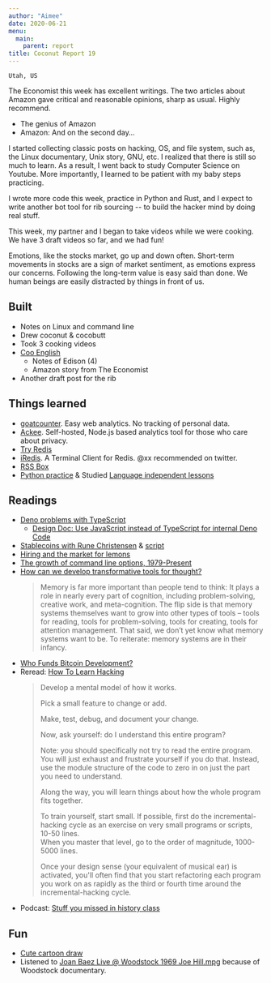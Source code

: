 ```yaml
---
author: "Aimee"
date: 2020-06-21
menu:
  main:
    parent: report
title: Coconut Report 19
---
```


`Utah, US`

The Economist this week has excellent writings. 
The two articles about Amazon gave critical and reasonable opinions,
sharp as usual. Highly recommend.
- The genius of Amazon
- Amazon: And on the second day…

I started collecting classic posts on hacking, OS, and file system,
such as, the Linux documentary, Unix story, GNU, etc. 
I realized that there is still so much to learn.
As a result, I went back to study Computer Science on Youtube.
More importantly, I learned to be patient with my baby steps practicing. 

I wrote more code this week, practice in Python and Rust, 
and I expect to write another bot tool for rib sourcing 
-- to build the hacker mind by doing real stuff.

This week, my partner and I began to take videos while we were cooking.
We have 3 draft videos so far, and we had fun!

Emotions, like the stocks market, go up and down often.
Short-term movements in stocks are a sign of market sentiment, 
as emotions express our concerns.
Following the long-term value is easy said than done.
We human beings are easily distracted by things in front of us. 

## Built
- Notes on Linux and command line
- Drew coconut & cocobutt
- Took 3 cooking videos
- [Coo English](https://cooenglish.com)
  - Notes of Edison (4)
  - Amazon story from The Economist
- Another draft post for the rib 

## Things learned
- [goatcounter](https://github.com/zgoat/goatcounter). Easy web analytics. No tracking of personal data. 
- [Ackee](https://github.com/electerious/Ackee). Self-hosted, Node.js based analytics tool for those who care about privacy.
- [Try Redis](http://try.redis.io/)
- [iRedis](https://iredis.io/). A Terminal Client for Redis. @xx recommended on twitter.
- [RSS Box](https://rssbox.herokuapp.com/)
- [Python practice](https://cscircles.cemc.uwaterloo.ca/) & Studied [Language independent lessons](https://open.cs.uwaterloo.ca/language-independent-lessons/)

## Readings
- [Deno problems with TypeScript](https://startfunction.com/deno-will-stop-using-typescript/)
  - [Design Doc: Use JavaScript instead of TypeScript for internal Deno Code](https://docs.google.com/document/d/1_WvwHl7BXUPmoiSeD8G83JmS8ypsTPqed4Btkqkn_-4/preview)
- [Stablecoins with Rune Christensen](https://softwareengineeringdaily.com/2019/04/03/stablecoins-with-rune-christensen/) & [script](https://softwareengineeringdaily.com/wp-content/uploads/2019/04/SED805-MakerDAO.pdf)
- [Hiring and the market for lemons](https://danluu.com/hiring-lemons/)
- [The growth of command line options, 1979-Present](https://danluu.com/cli-complexity/)
- [How can we develop transformative tools for thought?](https://numinous.productions/ttft/)
  > Memory is far more important than people tend to think: 
  > It plays a role in nearly every part of cognition, including problem-solving, creative work, and meta-cognition. 
  > The flip side is that memory systems themselves want to grow into other types of tools – 
  > tools for reading, tools for problem-solving, tools for creating, tools for attention management. 
  > That said, we don’t yet know what memory systems want to be. 
  > To reiterate: memory systems are in their infancy.
- [Who Funds Bitcoin Development?](https://blog.bitmex.com/who-funds-bitcoin-development/)
- Reread: [How To Learn Hacking](http://www.catb.org/~esr/faqs/hacking-howto.html)
  > Develop a mental model of how it works.
  >
  > Pick a small feature to change or add.
  >
  > Make, test, debug, and document your change.
  >
  > Now, ask yourself: do I understand this entire program?
  >
  > Note: you should specifically not try to read the entire program.
  > You will just exhaust and frustrate yourself if you do that. 
  > Instead, use the module structure of the code to zero in on just the part you need to understand.
  >
  > Along the way, you will learn things about how the whole program fits together.
  >
  > To train yourself, start small. If possible, first do the incremental-hacking cycle as an exercise on very small programs or scripts, 10-50 lines.	
  > When you master that level, go to the order of magnitude, 1000-5000 lines.
  >
  > Once your design sense (your equivalent of musical ear) is activated, 
  > you'll often find that you start refactoring each program you work on as rapidly as the third or fourth time around the incremental-hacking cycle.
- Podcast: [Stuff you missed in history class](https://podcasts.apple.com/us/podcast/stuff-you-missed-in-history-class/id283605519)


## Fun
- [Cute cartoon draw](https://www.youtube.com/channel/UCrd1j_IoMQDv_MEEGKLoFJg)
- Listened to [Joan Baez Live @ Woodstock 1969 Joe Hill.mpg](https://www.youtube.com/watch?v=PX7M9psH0rM&list=PL5jPQshWo8ryFVgGF2ddNsv5UL-CqakOB&index=25)
  because of Woodstock documentary.
